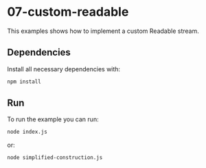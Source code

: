 # 07-custom-readable

This examples shows how to implement a custom Readable stream.


## Dependencies

Install all necessary dependencies with:

```bash
npm install
```


## Run

To run the example you can run:

```bash
node index.js
```

or:

```bash
node simplified-construction.js
```
